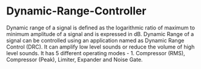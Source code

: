 # Dynamic-Range-Controller


Dynamic range of a signal is defined as the logarithmic ratio of maximum to minimum amplitude of a signal and is expressed in dB.
Dynamic Range of a signal can be controlled using an application named as Dynamic Range Control (DRC). It can amplify low level sounds or reduce the volume of high level sounds. It has 5 different operating modes - 1. Compressor (RMS), Compressor (Peak), Limiter, Expander and Noise Gate.

